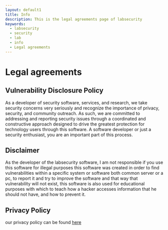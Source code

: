 ```yaml
---
layout: default1
title: Info
description: This is the legal agreements page of labsecurity
keywords:
  - labsecurity
  - security
  - lab
  - info
  - Legal agreements
---
```


# Legal agreements

## Vulnerability Disclosure Policy

As a developer of security software, services, and research, we take security concerns very seriously and recognize the importance of privacy, security, and community outreach. As such, we are committed to addressing and reporting security issues through a coordinated and constructive approach designed to drive the greatest protection for technology users through this software. A software developer or just a security enthusiast, you are an important part of this process.

## Disclaimer

As the developer of the labsecurity software, I am not responsible if you use this software for illegal purposes this software was created in order to find vulnerabilities within a specific system or software both common server or a pc, to report it and try to improve the software and that way that vulnerability will not exist, this software is also used for educational purposes with which to teach how a hacker accesses information that he should not have, and how to prevent it.

## Privacy Policy

our privacy policy can be found [here](https://dylan14567.github.io/2021/03/08/POLÍTICA-DE-PRIVACIDAD.html)
